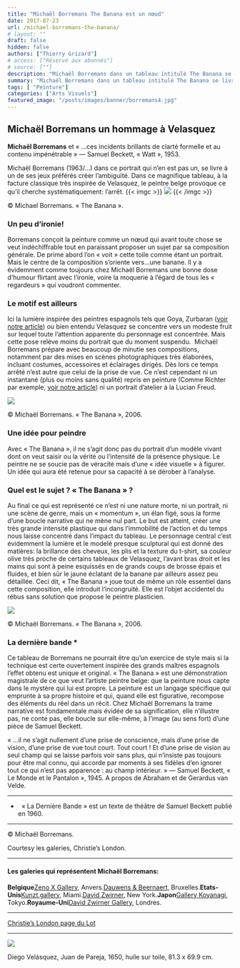 ```yaml
---
title: "Michaël Borremans The Banana est un nœud"
date: 2017-07-23
url: /michael-borremans-the-banana/
# layout: ""
draft: false
hidden: false
authors: ["Thierry Grizard"]
# access: ["Réservé aux abonnés"]
# source: [""]
description: "Michaël Borremans dans un tableau intitulé The Banana se livre avec une bonne dose d'ironie à un exercice de style virtuose et particulièrement efficace"
summary: "Michaël Borremans dans un tableau intitulé The Banana se livre avec une bonne dose d'ironie à un exercice de style virtuose et particulièrement efficace"
tags: [ "Peinture"]
categories: ["Arts Visuels"]
featured_image: "/posts/images/banner/borremans4.jpg"
---
```

## Michaël Borremans un hommage à Velasquez

**Michaël Borremans** et « …ces incidents brillants de clarté formelle et au contenu impénétrable » — Samuel Beckett, « Watt », 1953.

Michaël Borremans (1963/…) dans ce portrait qui n’en est pas un, se livre à un de ses jeux préférés créer l’ambiguïté. Dans ce magnifique tableau, à la facture classique très inspirée de Velasquez, le peintre belge provoque ce qu’il cherche systématiquement: l’arrêt.
{{< imgc >}}
![](/posts/images/borremans/michael-borremans-artiste-peintre-peinture-portrait-the-banana.jpg)
{{< /imgc >}}

© Michael Borremans. « The Banana ».

### Un peu d’ironie!

Borremans conçoit la peinture comme un nœud qui avant toute chose se veut indéchiffrable tout en paraissant proposer un sujet par sa composition générale.
De prime abord l’on « voit » cette toile comme étant un portrait. Mais le centre de la composition s’oriente vers…une banane. Il y a évidemment comme toujours chez Michaël Borremans une bonne dose d’humour flirtant avec l’ironie, voire la moquerie à l’égard de tous les « regardeurs » qui voudront commenter.

### Le motif est ailleurs

Ici la lumière inspirée des peintres espagnols tels que Goya, Zurbaran ([voir notre article](/michael-borremans-et-zurbaran/)) ou bien entendu Velasquez se concentre vers un modeste fruit sur lequel toute l’attention apparente du personnage est concentrée. Mais cette pose relève moins du portrait que du moment suspendu.
 Michaël Borremans prépare avec beaucoup de minutie ses compositions, notamment par des mises en scènes photographiques très élaborées, incluant costumes, accessoires et éclairages dirigés. Dès lors ce temps arrêté n’est autre que celui de la prise de vue. Ce n’est cependant ni un instantané (plus ou moins sans qualité) repris en peinture (Comme Richter par exemple, [voir notre article](/gerhard-richter-et-la-photographie/)) ni un portrait d’atelier à la Lucian Freud.

![](/posts/images/borremans/michael-borremans-artiste-peintre-peinture-portrait-the-banana-6.jpg)

© Michaël Borremans. « The Banana », 2006.

### Une idée pour peindre

Avec « The Banana », il ne s’agit donc pas du portrait d’un modèle vivant dont on veut saisir ou la vérité ou l’intensité de la présence physique. Le peintre ne se soucie pas de véracité mais d’une « idée visuelle » à figurer. Un idée qui aura été retenue pour sa capacité à se dérober à l’analyse.

### Quel est le sujet ? « The Banana » ?

Au final ce qui est représenté ce n’est ni une nature morte, ni un portrait, ni une scène de genre, mais un « momentum », un élan figé, sous la forme d’une boucle narrative qui ne mène nul part. Le but est atteint, créer une très grande intensité plastique qui dans l’immobilité de l’action et du temps nous laisse concentré dans l’impact du tableau.
Le personnage central c’est évidemment la lumière et le modelé presque sculptural qui est donné des matières: la brillance des cheveux, les plis et la texture du t-shirt, sa couleur olive très proche de certains tableaux de Velasquez, l’avant bras droit et les mains qui sont à peine esquissés en de grands coups de brosse épais et fluides, et bien sûr le jaune éclatant de la banane par ailleurs assez peu détaillée. Ceci dit, « The Banana » joue tout de même un rôle essentiel dans cette composition, elle introduit l’incongruité. Elle est l’objet accidentel du rébus sans solution que propose le peintre plasticien.

![](/posts/images/borremans/michael-borremans-artiste-peintre-peinture-portrait-the-banana-5.jpg)

© Michaël Borremans. « The Banana », 2006.

### La dernière bande *

Ce tableau de Borremans ne pourrait être qu’un exercice de style mais si la technique est certe ouvertement inspirée des grands maîtres espagnols l’effet obtenu est unique et original.
« The Banana » est une démonstration magistrale de ce que veut l’artiste peintre belge: que la peinture nous capte dans le mystère qui lui est propre. La peinture est un langage spécifique qui emprunte à sa propre histoire et qui, quand elle est figurative, recompose des éléments du réel dans un récit. Chez Michaël Borremans la trame narrative est fondamentale mais évidée de sa signification, elle n’illustre pas, ne conte pas, elle boucle sur elle-même, à l’image (au sens fort) d’une pièce de Samuel Beckett.

« …il ne s’agit nullement d’une prise de conscience, mais d’une prise de vision, d’une prise de vue tout court. Tout court ! Et d’une prise de vision au seul champ qui se laisse parfois voir sans plus, qui n’insiste pas toujours pour être mal connu, qui accorde par moments à ses fidèles d’en ignorer tout ce qui n’est pas apparence : au champ intérieur. » — Samuel Beckett, « Le Monde et le Pantalon », 1945. A propos de Abraham et de Gerardus van Velde.

---

*   « La Dernière Bande » est un texte de théâtre de Samuel Beckett publié en 1960.

---

© Michaël Borremans.

Courtesy les galeries, Christie’s London.

---

#### Les galeries qui représentent Michaël Borremans:

**Belgique**[Zeno X Gallery](http://www.zeno-x.com/?ref=artefields.net), Anvers.[Dauwens & Beernaert](http://www.dauwensbeernaert.com/artists/michael-borremans/works?ref=artefields.net), Bruxelles.**Etats-Unis**[Kunzt.gallery](http://www.artfacts.net/fr/institution/kunztgallery-32073/vue-globale.html?ref=artefields.net), Miami.[David Zwirner](http://www.artfacts.net/fr/institution/david-zwirner-1801/vue-globale.html?ref=artefields.net), New York.**Japon**[Gallery Koyanagi](http://www.artfacts.net/membership?ref=artefields.net), Tokyo.**Royaume-Uni**[David Zwirner Gallery](http://www.artfacts.net/membership?ref=artefields.net), Londres.

---

[Christie’s London page du Lot](http://www.christies.com/lotfinder/paintings/michael-borremans-the-banana-5972477-details.aspx?from=searchresults&amp;intObjectID=5972477&amp;sid=77169c12-4147-4a66-be01-fc09d80cb2d7&amp;ref=artefields.net)

---

![](/velasquez-diego-velasquez-Juan-de-Pareja-peinture-baroque-artiste-peintre-portrait-1030x1030.jpg)

Diego Velásquez, Juan de Pareja, 1650, huile sur toile, 81.3 x 69.9 cm.